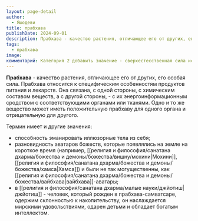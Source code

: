 ```yaml
---
layout: page-detail
author:
  - Яшодеви
title: прабхава
publishDate: 2024-09-01
description: Прабхава - качество растения, отличающее его от других, его особая сила. Прабхава относится к специфическим особенностям продуктов питания и лекарств.
tags:
  - прабхава
image: 
комментарий: Категория 2 добавить значение - сверхестесственная сила искушения
---
```

**Прабхава** - качество растения, отличающее его от других, его особая сила. Прабхава относится к специфическим особенностям продуктов питания и лекарств. Она связана, с одной стороны, с химическим составом веществ, а с другой стороны, - с их энергоинформационным сродством с соответствующими органами или тканями. Одно и то же вещество может иметь положительную прабхаву для одного органа и отрицательную для другого.

Термин имеет и другие значения: 

 - способность эманировать иллюзорные тела из себя;
 - разновидность аватаров божеств, которые появлялись на земле на короткое время (например, [[религия и философия/санатана дхарма/божества и демоны/божества/вишну/мохини|Мохини]], [[религия и философия/санатана дхарма/божества и демоны/божества/хамса|Хамса]]) и были не так могущественны, как [[религия и философия/санатана дхарма/божества и демоны/божества/вайбхава|вайбхава]]-аватары;
 - в [[религия и философия/санатана дхарма/малые науки/джйотиш|джйотиш]] - человек, который рожден в прабхава-самватсаре, одержим склонностью к накопительству, он наслаждается мирскими удовольствиями, одарен детьми и обладает богатым интеллектом.

